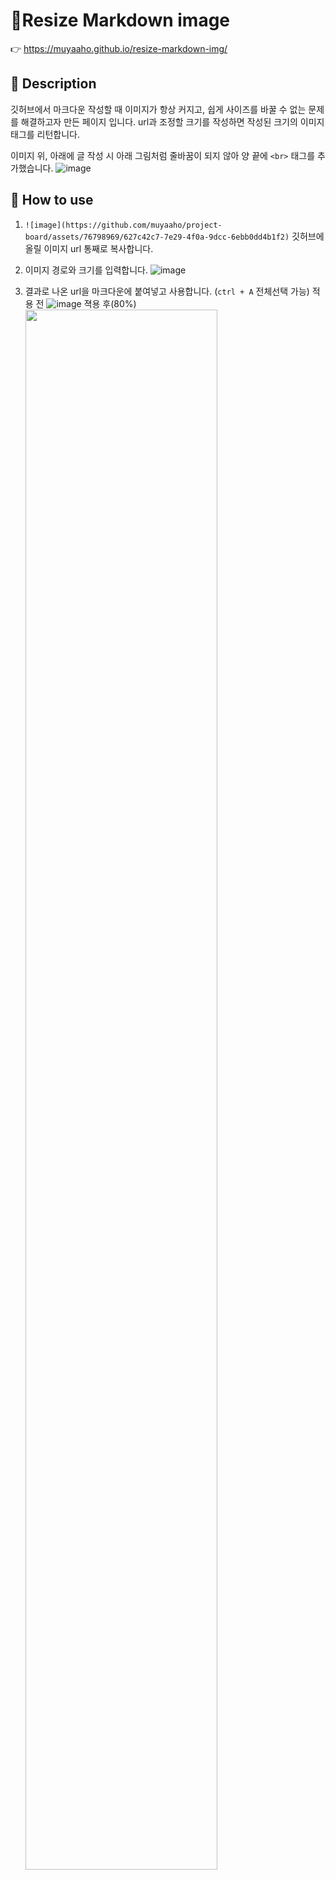 # 📏Resize Markdown image


👉 https://muyaaho.github.io/resize-markdown-img/ 

## 📖 Description
깃허브에서 마크다운 작성할 때 이미지가 항상 커지고, 쉽게 사이즈를 바꿀 수 없는 문제를 해결하고자 만든 페이지 입니다.
url과 조정할 크기를 작성하면 작성된 크기의 이미지 태그를 리턴합니다.

이미지 위, 아래에 글 작성 시 아래 그림처럼 줄바꿈이 되지 않아 양 끝에 `<br>` 태그를 추가했습니다.
![image](https://github.com/muyaaho/resize-markdown-img/assets/76798969/952fe589-155b-400f-ba95-81c3bec39d48)


## 🐥 How to use

1. `![image](https://github.com/muyaaho/project-board/assets/76798969/627c42c7-7e29-4f0a-9dcc-6ebb0dd4b1f2)` 깃허브에 올릴 이미지 url 통째로 복사합니다.
2. 이미지 경로와 크기를 입력합니다.
   ![image](https://github.com/muyaaho/resize-markdown-img/assets/76798969/5a7dbce7-66b8-43ad-b3bb-56554a009798)

3. 결과로 나온 url을 마크다운에 붙여넣고 사용합니다. (`ctrl + A` 전체선택 가능)
   적용 전
   ![image](https://github.com/muyaaho/resize-markdown-img/assets/76798969/6f92fdf6-bb1b-4832-acae-5163b9ad8534)
   젹용 후(80%) <br>
   <img src=https://github.com/muyaaho/resize-markdown-img/assets/76798969/6f92fdf6-bb1b-4832-acae-5163b9ad8534 width="80%" height="80%"/>

